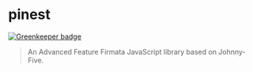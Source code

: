 # pinest

[![Greenkeeper badge](https://badges.greenkeeper.io/taoyuan/pinest.svg)](https://greenkeeper.io/)

> An Advanced Feature Firmata JavaScript library based on Johnny-Five.

